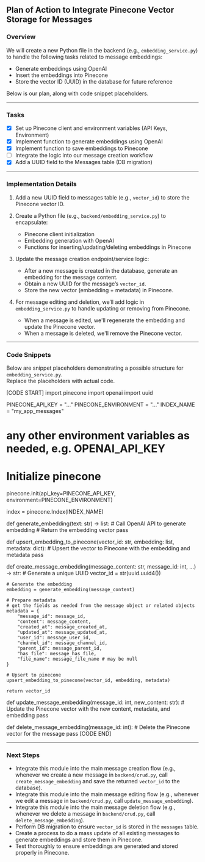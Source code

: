 ## Plan of Action to Integrate Pinecone Vector Storage for Messages

### Overview
We will create a new Python file in the backend (e.g., `embedding_service.py`) to handle the following tasks related to message embeddings:
- Generate embeddings using OpenAI
- Insert the embeddings into Pinecone
- Store the vector ID (UUID) in the database for future reference

Below is our plan, along with code snippet placeholders.

---

### Tasks

- [x] Set up Pinecone client and environment variables (API Keys, Environment)
- [x] Implement function to generate embeddings using OpenAI
- [x] Implement function to save embeddings to Pinecone
- [ ] Integrate the logic into our message creation workflow
- [x] Add a UUID field to the Messages table (DB migration)

---

### Implementation Details

1. Add a new UUID field to messages table (e.g., `vector_id`) to store the Pinecone vector ID.
2. Create a Python file (e.g., `backend/embedding_service.py`) to encapsulate:
   - Pinecone client initialization
   - Embedding generation with OpenAI
   - Functions for inserting/updating/deleting embeddings in Pinecone

3. Update the message creation endpoint/service logic:
   - After a new message is created in the database, generate an embedding for the message content.
   - Obtain a new UUID for the message’s `vector_id`.
   - Store the new vector (embedding + metadata) in Pinecone.

4. For message editing and deletion, we’ll add logic in `embedding_service.py` to handle updating or removing from Pinecone.
    - When a message is edited, we'll regenerate the embedding and update the Pinecone vector.
    - When a message is deleted, we'll remove the Pinecone vector.

---

### Code Snippets

Below are snippet placeholders demonstrating a possible structure for `embedding_service.py`.  
Replace the placeholders with actual code.

[CODE START]
import pinecone
import openai
import uuid

PINECONE_API_KEY = "..."
PINECONE_ENVIRONMENT = "..."
INDEX_NAME = "my_app_messages"
# any other environment variables as needed, e.g. OPENAI_API_KEY

# Initialize pinecone
pinecone.init(api_key=PINECONE_API_KEY, environment=PINECONE_ENVIRONMENT)

index = pinecone.Index(INDEX_NAME)

def generate_embedding(text: str) -> list:
    # Call OpenAI API to generate embedding
    # Return the embedding vector
    pass

def upsert_embedding_to_pinecone(vector_id: str, embedding: list, metadata: dict):
    # Upsert the vector to Pinecone with the embedding and metadata
    pass

def create_message_embedding(message_content: str, message_id: int, ...) -> str:
    # Generate a unique UUID
    vector_id = str(uuid.uuid4())
    
    # Generate the embedding
    embedding = generate_embedding(message_content)
    
    # Prepare metadata
    # get the fields as needed from the message object or related objects
    metadata = {
        "message_id": message_id,
        "content": message_content,
        "created_at": message_created_at,
        "updated_at": message_updated_at,
        "user_id": message_user_id,
        "channel_id": message_channel_id,
        "parent_id": message_parent_id,
        "has_file": message_has_file,
        "file_name": message_file_name # may be null
    }
    
    # Upsert to pinecone
    upsert_embedding_to_pinecone(vector_id, embedding, metadata)
    
    return vector_id

def update_message_embedding(message_id: int, new_content: str):
    # Update the Pinecone vector with the new content, metadata, and embedding
    pass

def delete_message_embedding(message_id: int):
    # Delete the Pinecone vector for the message
    pass
[CODE END]

---

### Next Steps
- Integrate this module into the main message creation flow (e.g., whenever we create a new message in `backend/crud.py`, call `create_message_embedding` and save the returned `vector_id` to the database).
- Integrate this module into the main message editing flow (e.g., whenever we edit a message in `backend/crud.py`, call `update_message_embedding`).
- Integrate this module into the main message deletion flow (e.g., whenever we delete a message in `backend/crud.py`, call `delete_message_embedding`).
- Perform DB migration to ensure `vector_id` is stored in the `messages` table.
- Create a process to do a mass update of all existing messages to generate embeddings and store them in Pinecone.
- Test thoroughly to ensure embeddings are generated and stored properly in Pinecone.
